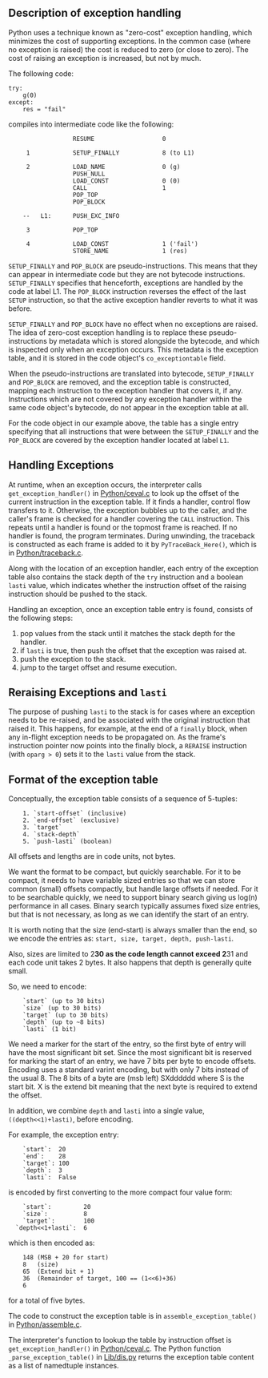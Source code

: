 Description of exception handling
---------------------------------

Python uses a technique known as "zero-cost" exception handling, which
minimizes the cost of supporting exceptions. In the common case (where
no exception is raised) the cost is reduced to zero (or close to zero).
The cost of raising an exception is increased, but not by much.

The following code:

```
try:
    g(0)
except:
    res = "fail"

```

compiles into intermediate code like the following:

```
                  RESUME                   0

     1            SETUP_FINALLY            8 (to L1)

     2            LOAD_NAME                0 (g)
                  PUSH_NULL
                  LOAD_CONST               0 (0)
                  CALL                     1
                  POP_TOP
                  POP_BLOCK

    --   L1:      PUSH_EXC_INFO

     3            POP_TOP

     4            LOAD_CONST               1 ('fail')
                  STORE_NAME               1 (res)
```

`SETUP_FINALLY` and `POP_BLOCK` are pseudo-instructions. This means
that they can appear in intermediate code but they are not bytecode
instructions. `SETUP_FINALLY` specifies that henceforth, exceptions
are handled by the code at label L1. The `POP_BLOCK` instruction
reverses the effect of the last `SETUP` instruction, so that the
active exception handler reverts to what it was before.

`SETUP_FINALLY` and `POP_BLOCK` have no effect when no exceptions
are raised. The idea of zero-cost exception handling is to replace
these pseudo-instructions by metadata which is stored alongside the
bytecode, and which is inspected only when an exception occurs.
This metadata is the exception table, and it is stored in the code
object's `co_exceptiontable` field.

When the pseudo-instructions are translated into bytecode,
`SETUP_FINALLY` and `POP_BLOCK` are removed, and the exception
table is constructed, mapping each instruction to the exception
handler that covers it, if any. Instructions which are not
covered by any exception handler within the same code object's
bytecode, do not appear in the exception table at all.

For the code object in our example above, the table has a single
entry specifying that all instructions that were between the
`SETUP_FINALLY` and the `POP_BLOCK` are covered by the exception
handler located at label `L1`.

Handling Exceptions
-------------------

At runtime, when an exception occurs, the interpreter calls
``get_exception_handler()`` in
[Python/ceval.c](https://github.com/python/cpython/blob/main/Python/ceval.c)
to look up the offset of the current instruction in the exception
table. If it finds a handler, control flow transfers to it. Otherwise, the
exception bubbles up to the caller, and the caller's frame is
checked for a handler covering the `CALL` instruction. This
repeats until a handler is found or the topmost frame is reached.
If no handler is found, the program terminates. During unwinding,
the traceback is constructed as each frame is added to it by
``PyTraceBack_Here()``, which is in
[Python/traceback.c](https://github.com/python/cpython/blob/main/Python/traceback.c).

Along with the location of an exception handler, each entry of the
exception table also contains the stack depth of the `try` instruction
and a boolean `lasti` value, which indicates whether the instruction
offset of the raising instruction should be pushed to the stack.

Handling an exception, once an exception table entry is found, consists
of the following steps:

 1. pop values from the stack until it matches the stack depth for the handler.
 2. if `lasti` is true, then push the offset that the exception was raised at.
 3. push the exception to the stack.
 4. jump to the target offset and resume execution.


Reraising Exceptions and `lasti`
--------------------------------

The purpose of pushing `lasti` to the stack is for cases where an exception
needs to be re-raised, and be associated with the original instruction that
raised it. This happens, for example, at the end of a `finally` block, when
any in-flight exception needs to be propagated on. As the frame's instruction
pointer now points into the finally block, a `RERAISE` instruction
(with `oparg > 0`) sets it to the `lasti` value from the stack.

Format of the exception table
-----------------------------

Conceptually, the exception table consists of a sequence of 5-tuples:
```
    1. `start-offset` (inclusive)
    2. `end-offset` (exclusive)
    3. `target`
    4. `stack-depth`
    5. `push-lasti` (boolean)
```

All offsets and lengths are in code units, not bytes.

We want the format to be compact, but quickly searchable.
For it to be compact, it needs to have variable sized entries so that we can store common (small) offsets compactly, but handle large offsets if needed.
For it to be searchable quickly, we need to support binary search giving us log(n) performance in all cases.
Binary search typically assumes fixed size entries, but that is not necessary, as long as we can identify the start of an entry.

It is worth noting that the size (end-start) is always smaller than the end, so we encode the entries as:
    `start, size, target, depth, push-lasti`.

Also, sizes are limited to 2**30 as the code length cannot exceed 2**31 and each code unit takes 2 bytes.
It also happens that depth is generally quite small.

So, we need to encode:
```
    `start` (up to 30 bits)
    `size` (up to 30 bits)
    `target` (up to 30 bits)
    `depth` (up to ~8 bits)
    `lasti` (1 bit)
```

We need a marker for the start of the entry, so the first byte of entry will have the most significant bit set.
Since the most significant bit is reserved for marking the start of an entry, we have 7 bits per byte to encode offsets.
Encoding uses a standard varint encoding, but with only 7 bits instead of the usual 8.
The 8 bits of a byte are (msb left) SXdddddd where S is the start bit. X is the extend bit meaning that the next byte is required to extend the offset.

In addition, we combine `depth` and `lasti` into a single value, `((depth<<1)+lasti)`, before encoding.

For example, the exception entry:
```
    `start`:  20
    `end`:    28
    `target`: 100
    `depth`:  3
    `lasti`:  False
```

is encoded by first converting to the more compact four value form:
```
    `start`:         20
    `size`:          8
    `target`:        100
  `depth<<1+lasti`:  6
```

which is then encoded as:
```
    148 (MSB + 20 for start)
    8   (size)
    65  (Extend bit + 1)
    36  (Remainder of target, 100 == (1<<6)+36)
    6
```

for a total of five bytes.

The code to construct the exception table is in ``assemble_exception_table()``
in [Python/assemble.c](https://github.com/python/cpython/blob/main/Python/assemble.c).

The interpreter's function to lookup the table by instruction offset is
``get_exception_handler()`` in
[Python/ceval.c](https://github.com/python/cpython/blob/main/Python/ceval.c).
The Python function ``_parse_exception_table()`` in
[Lib/dis.py](https://github.com/python/cpython/blob/main/Lib/dis.py)
returns the exception table content as a list of namedtuple instances.
